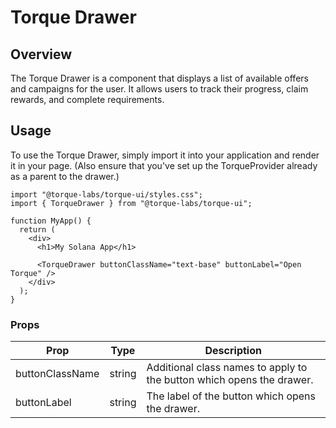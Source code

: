 # Torque Drawer

## Overview

The Torque Drawer is a component that displays a list of available offers and campaigns for the user. It allows users to track their progress, claim rewards, and complete requirements.

## Usage

To use the Torque Drawer, simply import it into your application and render it in your page. (Also ensure that you've set up the TorqueProvider already as a parent to the drawer.)

```tsx
import "@torque-labs/torque-ui/styles.css";
import { TorqueDrawer } from "@torque-labs/torque-ui";

function MyApp() {
  return (
    <div>
      <h1>My Solana App</h1>

      <TorqueDrawer buttonClassName="text-base" buttonLabel="Open Torque" />
    </div>
  );
}
```

### Props

| Prop            | Type   | Description                                                           |
| --------------- | ------ | --------------------------------------------------------------------- |
| buttonClassName | string | Additional class names to apply to the button which opens the drawer. |
| buttonLabel     | string | The label of the button which opens the drawer.                       |
